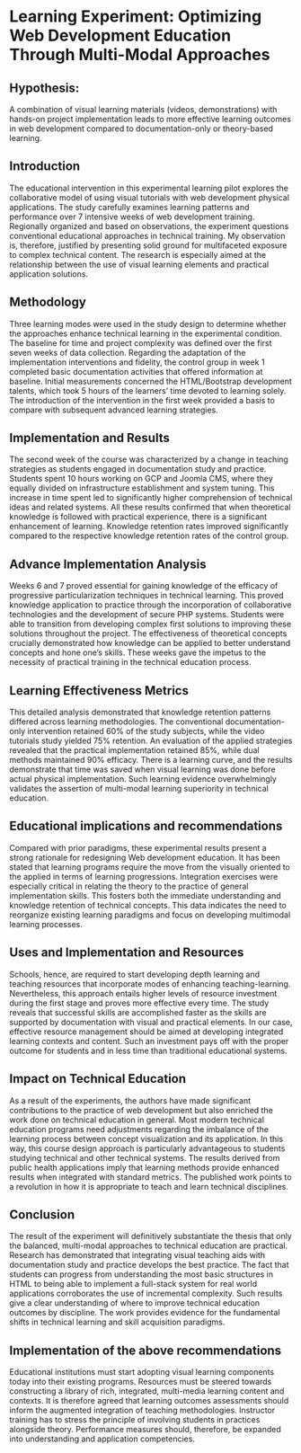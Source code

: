 # Learning Experiment: Optimizing Web Development Education Through Multi-Modal Approaches

## Hypothesis:

A combination of visual learning materials (videos, demonstrations) with hands-on project implementation leads to more effective learning outcomes in web development compared to documentation-only or theory-based learning.

## Introduction 

The educational intervention in this experimental learning pilot explores the collaborative model of using visual tutorials with web development physical applications. The study carefully examines learning patterns and performance over 7 intensive weeks of web development training. Regionally organized and based on observations, the experiment questions conventional educational approaches in technical training. My observation is, therefore, justified by presenting solid ground for multifaceted exposure to complex technical content. The research is especially aimed at the relationship between the use of visual learning elements and practical application solutions.

## Methodology

Three learning modes were used in the study design to determine whether the approaches enhance technical learning in the experimental condition. The baseline for time and project complexity was defined over the first seven weeks of data collection. Regarding the adaptation of the implementation interventions and fidelity, the control group in week 1 completed basic documentation activities that offered information at baseline. Initial measurements concerned the HTML/Bootstrap development talents, which took 5 hours of the learners’ time devoted to learning solely. The introduction of the intervention in the first week provided a basis to compare with subsequent advanced learning strategies.

## Implementation and Results 

The second week of the course was characterized by a change in teaching strategies as students engaged in documentation study and practice. Students spent 10 hours working on GCP and Joomla CMS, where they equally divided on infrastructure establishment and system tuning. This increase in time spent led to significantly higher comprehension of technical ideas and related systems. All these results confirmed that when theoretical knowledge is followed with practical experience, there is a significant enhancement of learning. Knowledge retention rates improved significantly compared to the respective knowledge retention rates of the control group.

## Advance Implementation Analysis

Weeks 6 and 7 proved essential for gaining knowledge of the efficacy of progressive particularization techniques in technical learning. This proved knowledge application to practice through the incorporation of collaborative technologies and the development of secure PHP systems. Students were able to transition from developing complex first solutions to improving these solutions throughout the project. The effectiveness of theoretical concepts crucially demonstrated how knowledge can be applied to better understand concepts and hone one’s skills. These weeks gave the impetus to the necessity of practical training in the technical education process.

## Learning Effectiveness Metrics

This detailed analysis demonstrated that knowledge retention patterns differed across learning methodologies. The conventional documentation-only intervention retained 60% of the study subjects, while the video tutorials study yielded 75% retention. An evaluation of the applied strategies revealed that the practical implementation retained 85%, while dual methods maintained 90% efficacy. There is a learning curve, and the results demonstrate that time was saved when visual learning was done before actual physical implementation. Such learning evidence overwhelmingly validates the assertion of multi-modal learning superiority in technical education.

## Educational implications and recommendations 

Compared with prior paradigms, these experimental results present a strong rationale for redesigning Web development education. It has been stated that learning programs require the move from the visually oriented to the applied in terms of learning progressions. Integration exercises were especially critical in relating the theory to the practice of general implementation skills. This fosters both the immediate understanding and knowledge retention of technical concepts. This data indicates the need to reorganize existing learning paradigms and focus on developing multimodal learning processes.

## Uses and Implementation and Resources

 Schools, hence, are required to start developing depth learning and teaching resources that incorporate modes of enhancing teaching-learning. Nevertheless, this approach entails higher levels of resource investment during the first stage and proves more effective every time. The study reveals that successful skills are accomplished faster as the skills are supported by documentation with visual and practical elements. In our case, effective resource management should be aimed at developing integrated learning contexts and content. Such an investment pays off with the proper outcome for students and in less time than traditional educational systems.
 
## Impact on Technical Education

As a result of the experiments, the authors have made significant contributions to the practice of web development but also enriched the work done on technical education in general. Most modern technical education programs need adjustments regarding the imbalance of the learning process between concept visualization and its application. In this way, this course design approach is particularly advantageous to students studying technical and other technical systems. The results derived from public health applications imply that learning methods provide enhanced results when integrated with standard metrics. The published work points to a revolution in how it is appropriate to teach and learn technical disciplines.

## Conclusion

The result of the experiment will definitively substantiate the thesis that only the balanced, multi-modal approaches to technical education are practical. Research has demonstrated that integrating visual teaching aids with documentation study and practice develops the best practice. The fact that students can progress from understanding the most basic structures in HTML to being able to implement a full-stack system for real world applications corroborates the use of incremental complexity. Such results give a clear understanding of where to improve technical education outcomes by discipline. The work provides evidence for the fundamental shifts in technical learning and skill acquisition paradigms.

## Implementation of the above recommendations
Educational institutions must start adopting visual learning components today into their existing programs. Resources must be steered towards constructing a library of rich, integrated, multi-media learning content and contexts. It is therefore agreed that learning outcomes assessments should inform the augmented integration of teaching methodologies. Instructor training has to stress the principle of involving students in practices alongside theory. Performance measures should, therefore, be expanded into understanding and application competencies.
